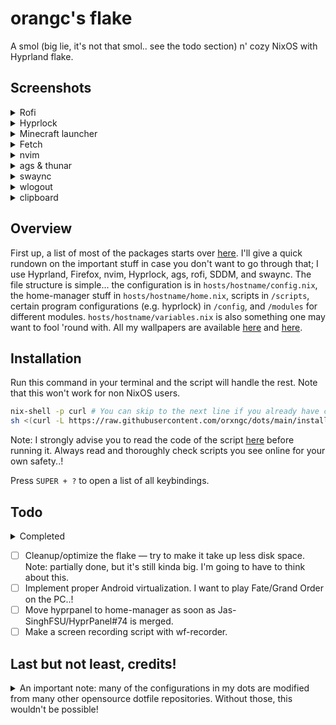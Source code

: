# orangc's flake
A smol (big lie, it's not that smol.. see the todo section) n' cozy NixOS with Hyprland flake.

## Screenshots
<details> 
<summary>Rofi</summary>

![Bindings](https://raw.githubusercontent.com/orxngc/dots/anacreon/assets/bindings.png)
![Application launcher](https://raw.githubusercontent.com/orxngc/dots/anacreon/assets/application-launcher.png)
![Wallpaper selector](https://raw.githubusercontent.com/orxngc/dots/anacreon/assets/wallpaper-selector.png)
</details>
<details>
<summary>Hyprlock</summary>

![Lockscreen 2](https://raw.githubusercontent.com/orxngc/dots/anacreon/assets/lockscreen-2.png)
</details>
<details> 
<summary>Minecraft launcher</summary>

![Minecraft launcher](https://raw.githubusercontent.com/orxngc/dots/anacreon/assets/minecraft-launcher.png)
</details>
<details> 
<summary>Fetch</summary>

![Fetch](https://raw.githubusercontent.com/orxngc/dots/anacreon/assets/fetch.png)
</details>
<details> 
<summary>nvim</summary>

![nvim](https://raw.githubusercontent.com/orxngc/dots/anacreon/assets/nvim.png)
</details>
<details> 
<summary>ags & thunar</summary>

![ags & thunar](https://raw.githubusercontent.com/orxngc/dots/anacreon/assets/ags-thunar.png)
</details>
<details> 
<summary>swaync</summary>

![swaync](https://raw.githubusercontent.com/orxngc/dots/anacreon/assets/swaync.png)
</details>
<details> 
<summary>wlogout</summary>

![wlogout](https://raw.githubusercontent.com/orxngc/dots/anacreon/assets/wlogout.png)
</details>
<details> 
<summary>clipboard</summary>

![clipse](https://raw.githubusercontent.com/orxngc/dots/anacreon/assets/clipse.png)
</details>

## Overview
First up, a list of most of the packages starts over [here](https://github.com/orxngc/dots/blob/main/hosts/anacreon/config.nix#L192). I'll give a quick rundown on the important stuff in case you don't want to go through that; I use Hyprland, Firefox, nvim, Hyprlock, ags, rofi, SDDM, and swaync. The file structure is simple... the configuration is in `hosts/hostname/config.nix`, the home-manager stuff in `hosts/hostname/home.nix`, scripts in `/scripts`, certain program configurations (e.g. hyprlock) in `/config`, and `/modules` for different modules. `hosts/hostname/variables.nix` is also something one may want to fool 'round with. All my wallpapers are available [here](https://github.com/orxngc/walls) and [here](https://github.com/orxngc/walls-catppuccin-mocha).

## Installation
Run this command in your terminal and the script will handle the rest. Note that this won't work for non NixOS users.

```sh
nix-shell -p curl # You can skip to the next line if you already have curl installed.
sh <(curl -L https://raw.githubusercontent.com/orxngc/dots/main/install.sh)
```
Note: I strongly advise you to read the code of the script [here](github.com/orxngc/dots/blob/main/install.sh) before running it. Always read and thoroughly check scripts you see online for your own safety..! 

Press `SUPER + ?` to open a list of all keybindings.
 
## Todo
<details> 
<summary>Completed</summary>

- [x] ~~Write an installation script.~~
- [x] ~~Create a rofi wallpaper selector thing.~~
- [x] ~~Make swaync notifications pretty.~~
- [x] ~~Make those annoying folders in $HOME disappear, they aren't welcome.~~
- [x] ~~Add something that lists all the keybindings.~~
- [x] ~~Move back to SDDM or some other DM because I want something pretty.~~
- [x] ~~Update README screenshots / add a video showcase.~~
</details>

- [ ] Cleanup/optimize the flake — try to make it take up less disk space. Note: partially done, but it's still kinda big. I'm going to have to think about this.
- [ ] Implement proper Android virtualization. I want to play Fate/Grand Order on the PC..!
- [ ] Move hyprpanel to home-manager as soon as Jas-SinghFSU/HyprPanel#74 is merged.
- [ ] Make a screen recording script with wf-recorder.

## Last but not least, credits!
<details>
<summary>An important note: many of the configurations in my dots are modified from many other opensource dotfile repositories. Without those, this wouldn't be possible!</summary>

- https://gitlab.com/Zaney/zaneyos
- https://github.com/Jas-SinghFSU/HyprPanel
- https://github.com/MrVivekRajan/Hypr-Dots
- https://github.com/prasanthrangan/hyprdots
- https://github.com/elythh/nixvim
</details>
